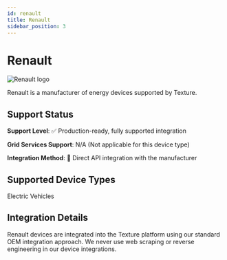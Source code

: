 ```yaml
---
id: renault
title: Renault
sidebar_position: 3
---
```


# Renault

<div style={{ textAlign: 'center', margin: '20px 0' }}>
  <img 
    src="https://device.cms.texture.energy/logo/%20Renault%20Vector%20Icon.svg" 
    alt="Renault logo" 
    style={{ maxWidth: '200px', maxHeight: '150px' }}
  />
</div>

Renault is a manufacturer of energy devices supported by Texture.



## Support Status

**Support Level**: ✅ Production-ready, fully supported integration

**Grid Services Support**: N/A (Not applicable for this device type)

**Integration Method**: 🔌 Direct API integration with the manufacturer

## Supported Device Types

Electric Vehicles

## Integration Details

Renault devices are integrated into the Texture platform using our standard OEM integration approach. We never use web scraping or reverse engineering in our device integrations.



